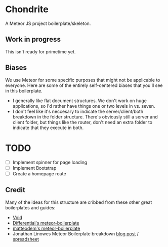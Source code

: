 # Chondrite

A Meteor JS project boilerplate/skeleton.

## Work in progress
This isn't ready for primetime yet.

## Biases
We use Meteor for some specific purposes that might not be applicable to everyone. Here are some of the entirely self-centered biases that you'll see in this boilerplate.

* I generally like flat document structures. We don't work on huge applications, so I'd rather have things one or two levels in vs. seven.
* I don't feel like it's neccesary to indicate the server/client/both breakdown in the folder structure. There's obviously still a server and client folder, but things like the router, don't need an extra folder to indicate that they execute in both.

# TODO
- [ ] Implement spinner for page loading
- [ ] Implement Bootstrap
- [ ] Create a homepage route

## Credit
Many of the ideas for this structure are cribbed from these other great boilerplates and guides:
* [Void](https://github.com/SachaG/Void)
* [Differential's meteor-boilerplate](https://github.com/Differential/meteor-boilerplate)
* [matteodem's meteor-boilerplate](https://github.com/matteodem/meteor-boilerplate)
* Jonathan Linowes Meteor Boilerplate breakdown [blog post](https://medium.com/things-i-did-and-learned-today/in-search-of-a-meteor-boilerplate-6f01fe5abfd1) / [spreadsheet](https://docs.google.com/a/smm.org/spreadsheets/d/1ZL5884zIRETLgSZr4n3ButsoPLxXQFom7VMtxZ4G4gk/edit)
